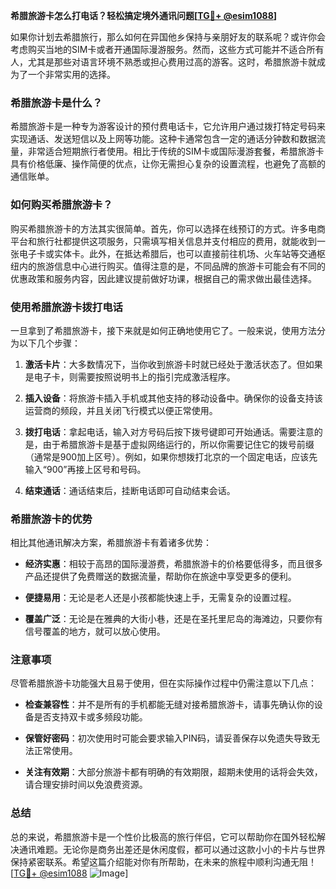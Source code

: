 **希腊旅游卡怎么打电话？轻松搞定境外通讯问题[[TG💪+ @esim1088](https://t.me/s/esim1088)]**

如果你计划去希腊旅行，那么如何在异国他乡保持与亲朋好友的联系呢？或许你会考虑购买当地的SIM卡或者开通国际漫游服务。然而，这些方式可能并不适合所有人，尤其是那些对语言环境不熟悉或担心费用过高的游客。这时，希腊旅游卡就成为了一个非常实用的选择。

### 希腊旅游卡是什么？

希腊旅游卡是一种专为游客设计的预付费电话卡，它允许用户通过拨打特定号码来实现通话、发送短信以及上网等功能。这种卡通常包含一定的通话分钟数和数据流量，非常适合短期旅行者使用。相比于传统的SIM卡或国际漫游套餐，希腊旅游卡具有价格低廉、操作简便的优点，让你无需担心复杂的设置流程，也避免了高额的通信账单。

### 如何购买希腊旅游卡？

购买希腊旅游卡的方法其实很简单。首先，你可以选择在线预订的方式。许多电商平台和旅行社都提供这项服务，只需填写相关信息并支付相应的费用，就能收到一张电子卡或实体卡。此外，在抵达希腊后，也可以直接前往机场、火车站等交通枢纽内的旅游信息中心进行购买。值得注意的是，不同品牌的旅游卡可能会有不同的优惠政策和服务内容，因此建议提前做好功课，根据自己的需求做出最佳选择。

### 使用希腊旅游卡拨打电话

一旦拿到了希腊旅游卡，接下来就是如何正确地使用它了。一般来说，使用方法分为以下几个步骤：

1. **激活卡片**：大多数情况下，当你收到旅游卡时就已经处于激活状态了。但如果是电子卡，则需要按照说明书上的指引完成激活程序。
   
2. **插入设备**：将旅游卡插入手机或其他支持的移动设备中。确保你的设备支持该运营商的频段，并且关闭飞行模式以便正常使用。

3. **拨打电话**：拿起电话，输入对方号码后按下拨号键即可开始通话。需要注意的是，由于希腊旅游卡是基于虚拟网络运行的，所以你需要记住它的拨号前缀（通常是900加上区号）。例如，如果你想拨打北京的一个固定电话，应该先输入“900”再接上区号和号码。

4. **结束通话**：通话结束后，挂断电话即可自动结束会话。

### 希腊旅游卡的优势

相比其他通讯解决方案，希腊旅游卡有着诸多优势：

- **经济实惠**：相较于高昂的国际漫游费，希腊旅游卡的价格要低得多，而且很多产品还提供了免费赠送的数据流量，帮助你在旅途中享受更多的便利。
  
- **便捷易用**：无论是老人还是小孩都能快速上手，无需复杂的设置过程。

- **覆盖广泛**：无论是在雅典的大街小巷，还是在圣托里尼岛的海滩边，只要你有信号覆盖的地方，就可以放心使用。

### 注意事项

尽管希腊旅游卡功能强大且易于使用，但在实际操作过程中仍需注意以下几点：

- **检查兼容性**：并不是所有的手机都能无缝对接希腊旅游卡，请事先确认你的设备是否支持双卡或多频段功能。

- **保管好密码**：初次使用时可能会要求输入PIN码，请妥善保存以免遗失导致无法正常使用。

- **关注有效期**：大部分旅游卡都有明确的有效期限，超期未使用的话将会失效，请合理安排时间以免浪费资源。

### 总结

总的来说，希腊旅游卡是一个性价比极高的旅行伴侣，它可以帮助你在国外轻松解决通讯难题。无论你是商务出差还是休闲度假，都可以通过这款小小的卡片与世界保持紧密联系。希望这篇介绍能对你有所帮助，在未来的旅程中顺利沟通无阻！[[TG💪+ @esim1088](https://t.me/s/esim1088) ![Image](https://i.postimg.cc/4NQfJmqS/Snipaste-2025-05-13-00-14-12.png)]